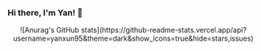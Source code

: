 ### Hi there, I'm Yan! 👋

<div align="center">
  <p>
    ![Anurag's GitHub stats](https://github-readme-stats.vercel.app/api?username=yanxun95&theme=dark&show_icons=true&hide=stars,issues)
  </p>
</div>
